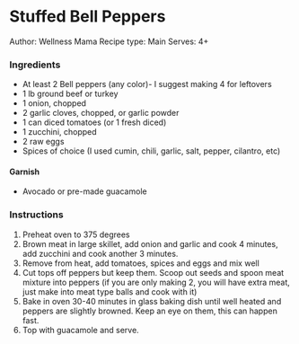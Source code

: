 # Stuffed Bell Peppers
Author: Wellness Mama
Recipe type: Main
Serves: 4+

### Ingredients
* At least 2 Bell peppers (any color)- I suggest making 4 for leftovers
* 1 lb ground beef or turkey
* 1 onion, chopped
* 2 garlic cloves, chopped, or garlic powder
* 1 can diced tomatoes (or 1 fresh diced)
* 1 zucchini, chopped
* 2 raw eggs
* Spices of choice (I used cumin, chili, garlic, salt, pepper, cilantro, etc)
#### Garnish
* Avocado or pre-made guacamole

### Instructions
1. Preheat oven to 375 degrees
2. Brown meat in large skillet, add onion and garlic and cook 4 minutes, add zucchini and cook another 3 minutes.
3. Remove from heat, add tomatoes, spices and eggs and mix well
4. Cut tops off peppers but keep them. Scoop out seeds and spoon meat mixture into peppers (if you are only making 2, you will have extra meat, just make into meat type balls and cook with it)
5. Bake in oven 30-40 minutes in glass baking dish until well heated and peppers are slightly browned. Keep an eye on them, this can happen fast.
6. Top with guacamole and serve.
